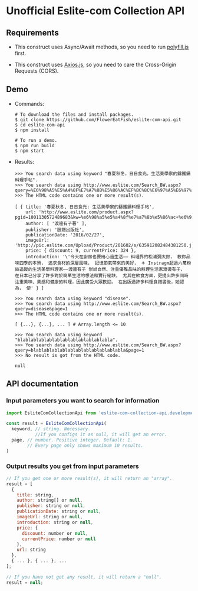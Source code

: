 # Unofficial Eslite-com Collection API

## Requirements

- This construct uses Async/Await methods, so you need to run [polyfill.js](https://polyfill.io/v2/docs/) first.

- This construct uses [Axios.js](https://github.com/axios/axios), so you need to care the Cross-Origin Requests (CORS).

## Demo

- Commands:

  ```shell
  # To download the files and install packages.
  $ git clone https://github.com/FlowerEatFish/eslite-com-api.git
  $ cd eslite-com-api
  $ npm install

  # To run a demo.
  $ npm run build
  $ npm start
  ```

- Results:

  ```shell
  >>> You search data using keyword "春夏秋冬，日日食光。生活美學家的鑄鐵鍋料理手帖".
  >>> You search data using http://www.eslite.com/Search_BW.aspx?query=%E6%98%A5%E5%A4%8F%E7%A7%8B%E5%86%AC%EF%BC%8C%E6%97%A5%E6%97%A5%E9%A3%9F%E5%85%89%E3%80%82%E7%94%9F%E6%B4%BB%E7%BE%8E%E5%AD%B8%E5%AE%B6%E7%9A%84%E9%91%84%E9%90%B5%E9%8D%8B%E6%96%99%E7%90%86%E6%89%8B%E5%B8%96&page=1
  >>> The HTML code contains one or more result(s).

  [ { title: '春夏秋冬, 日日食光: 生活美學家的鑄鐵鍋料理手帖',
      url: 'http://www.eslite.com/product.aspx?pgid=1001130572489683&kw=%e6%98%a5%e5%a4%8f%e7%a7%8b%e5%86%ac+%e6%97%a5%e6%97%a5%e9%a3%9f%e5%85%89+%e7%94%9f%e6%b4%bb%e7%be%8e%e5%ad%b8%e5%ae%b6%e7%9a%84%e9%91%84%e9%90%b5%e9%8d%8b%e6%96%99%e7%90%86%e6%89%8b%e5%b8%96&pi=1',
      author: [ '渡邊有子著' ],
      publisher: '臉譜出版社',
      publicationDate: '2016/02/27',
      imageUrl: 'http://pic.eslite.com/Upload/Product/201602/s/635912082484381250.jpg',
      price: { discount: 9, currentPrice: 324 },
      introduction: '\'今天在廚房也要用心過生活—— 料理界的松浦彌太郎， 教你品味四季的本質， 追求食材的深層風味， 記憶節氣帶來的美好， ＊ Instragm超過六萬粉絲追蹤的生活美學料理家——渡邊有子 崇尚自然、注重優雅品味的料理生活家渡邊有子， 在日本已分享了許多對於簡單生活的想法和實行秘訣， 尤其在飲食方面，更提出許多同時注重美味、美感和健康的料理，因此廣受大眾歡迎。 在出版過許多料理食譜書後，她認為， 使' } ]
  ```

  ```shell
  >>> You search data using keyword "disease".
  >>> You search data using http://www.eslite.com/Search_BW.aspx?query=disease&page=1
  >>> The HTML code contains one or more result(s).

  [ {...}, {...}, ... ] # Array.length <= 10
  ```

  ```shell
  >>> You search data using keyword "blablablablablablablablablablablabla".
  >>> You search data using http://www.eslite.com/Search_BW.aspx?query=blablablablablablablablablablablabla&page=1
  >>> No result is got from the HTML code.

  null
  ```

## API documentation

### Input parameters you want to search for information

  ```js
  import EsliteComCollectionApi from 'eslite-com-collection-api.development'; // Here uses development mode as an example

  const result = EsliteComCollectionApi(
    keyword, // string. Necessary.
             //If you configs it as null, it will get an error.
    page, // number. Positive integer. Default: 1.
          // Every page only shows maximum 10 results.
  )
  ```

### Output results you get from input parameters

  ```js
  // If you get one or more result(s), it will return an "array".
  result = [
    {
      title: string,
      author: string[] or null,
      publisher: string or null,
      publicationDate: string or null,
      imageUrl: string or null,
      introduction: string or null,
      price: {
        discount: number or null,
        currentPrice: number or null
      },
      url: string
    },
    { ... }, { ... }, ...
  ];

  // If you have not got any result, it will return a "null".
  result = null;
  ```

